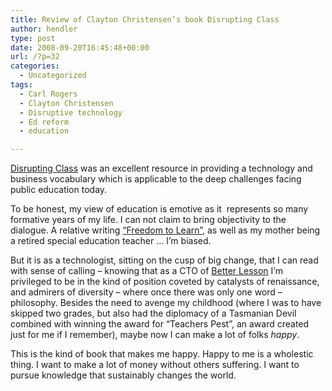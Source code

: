 ```yaml
---
title: Review of Clayton Christensen’s book Disrupting Class
author: hendler
type: post
date: 2008-09-20T16:45:48+00:00
url: /?p=32
categories:
  - Uncategorized
tags:
  - Carl Rogers
  - Clayton Christensen
  - Disruptive technology
  - Ed reform
  - education

---
```

[Disrupting Class][1] was an excellent resource in providing a technology and business vocabulary which is applicable to the deep challenges facing public education today.

To be honest, my view of education is emotive as it  represents so many formative years of my life. I can not claim to bring objectivity to the dialogue. A relative writing [&#8220;Freedom to Learn&#8221;][2], as well as my mother being a retired special education teacher &#8230; I&#8217;m biased.

But it is as a technologist, sitting on the cusp of big change, that I can read with sense of calling &#8211; knowing that as a CTO of [Better Lesson][3] I&#8217;m privileged to be in the kind of position coveted by catalysts of renaissance, and admirers of diversity &#8211; where once there was only one word &#8211; philosophy. Besides the need to avenge my childhood (where I was to have skipped two grades, but also had the diplomacy of a Tasmanian Devil combined with winning the award for &#8220;Teachers Pest&#8221;, an award created just for me if I remember), maybe now I can make a lot of folks _happy_.

This is the kind of book that makes me happy. Happy to me is a wholestic thing. I want to make a lot of money without others suffering. I want to pursue knowledge that sustainably changes the world.

 [1]: http://www.amazon.com/Disrupting-Class-Disruptive-Innovation-Change/dp/0071592067/ref=pd_bbs_sr_1?ie=UTF8&s=books&qid=1221918602&sr=8-1
 [2]: http://www.amazon.com/Carl-Rogers-Reader/dp/0395483573/ref=pd_bbs_3?ie=UTF8&s=books&qid=1221944819&sr=8-3
 [3]: http://betterlesson.com